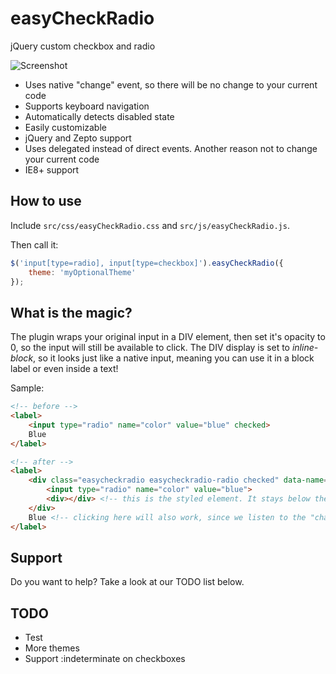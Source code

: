 easyCheckRadio
==============

jQuery custom checkbox and radio

<img src="http://i.imgur.com/LeDdiaZ.png" alt="Screenshot">

* Uses native "change" event, so there will be no change to your current code
* Supports keyboard navigation
* Automatically detects disabled state
* Easily customizable
* jQuery and Zepto support
* Uses delegated instead of direct events. Another reason not to change your current code
* IE8+ support

How to use
--------------

Include ```src/css/easyCheckRadio.css``` and ```src/js/easyCheckRadio.js```.

Then call it:

```js
$('input[type=radio], input[type=checkbox]').easyCheckRadio({
    theme: 'myOptionalTheme'
});
```

What is the magic?
------------------

The plugin wraps your original input in a DIV element, then set it's opacity to 0, so the input will still be available to click.
The DIV display is set to *inline-block*, so it looks just like a native input, meaning you can use it in a block label 
or even inside a text!

Sample:

```html
<!-- before -->
<label>
    <input type="radio" name="color" value="blue" checked>
    Blue
</label>

<!-- after -->
<label>
    <div class="easycheckradio easycheckradio-radio checked" data-name="color">
        <input type="radio" name="color" value="blue">
        <div></div> <!-- this is the styled element. It stays below the INPUT so the click fires it's native event -->
    </div>
    Blue <!-- clicking here will also work, since we listen to the "change" event -->
</label>
```

Support
--------------

Do you want to help? Take a look at our TODO list below.

TODO
--------------

* Test
* More themes
* Support :indeterminate on checkboxes

